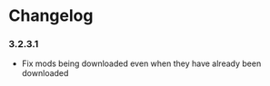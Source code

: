 Changelog
====================================

### 3.2.3.1

- Fix mods being downloaded even when they have already been downloaded